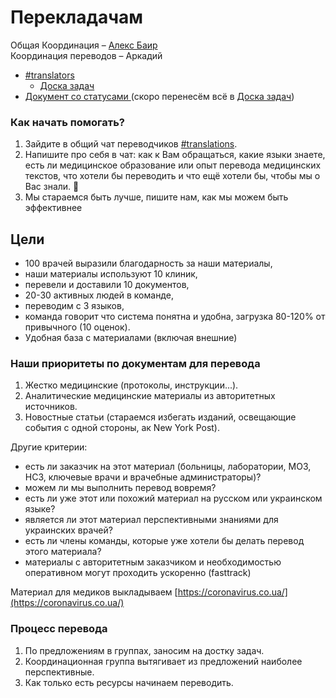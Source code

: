 # Перекладачам

Общая Координация – [Алекс Баир](http://t.me/ctalebap)  
Координация переводов – Аркадий

* [\#translators](https://discord.gg/RNFAWKT)
  * [Доска задач](https://trello.com/b/VGVFJqs4/%D0%BF%D0%B5%D1%80%D0%B5%D0%B2%D0%BE%D0%B4%D1%8B)
* [Документ со статусами ](https://docs.google.com/spreadsheets/d/1y3mJShRwaG7Km6fCljnaong7L4zP73Xy22Z6hrm5iwY/edit#gid=0)\(скоро перенесём всё в [Доска задач](https://trello.com/b/VGVFJqs4/%D0%BF%D0%B5%D1%80%D0%B5%D0%B2%D0%BE%D0%B4%D1%8B)\)

### Как начать помогать?

1. Зайдите в общий чат переводчиков [\#translations](https://discord.gg/UDKrqGm). 
2. Напишите про себя в чат: как к Вам обращаться, какие языки знаете, есть ли медицинское образование или опыт перевода медицинских текстов, что хотели бы переводить и что ещё хотели бы, чтобы мы о Вас знали. 👋
3. Мы стараемся быть лучше, пишите нам, как мы можем быть эффективнее

## Цели

* 100 врачей выразили благодарность за наши материалы,
* наши материалы используют 10 клиник,
* перевели и доставили 10 документов,
* 20-30 активных людей в команде,
* переводим с 3 языков,
* команда говорит что система понятна и удобна, загрузка 80-120% от привычного \(10 оценок\).
* Удобная база с материалами \(включая внешние\)

### Наши приоритеты по документам для перевода

1. Жестко медицинские \(протоколы, инструкции...\).
2. Аналитические медицинские материалы из авторитетных источников.
3. Новостные статьи \(стараемся избегать изданий, освещающие события с одной стороны, ак New York Post\).

Другие критерии:

* есть ли заказчик на этот материал \(больницы, лаборатории, МОЗ, НСЗ, ключевые врачи и врачебные администраторы\)? 
* можем ли мы выполнить перевод вовремя?
* есть ли уже этот или похожий материал на русском или украинском языке?
* является ли этот материал перспективными знаниями для украинских врачей?
* есть ли члены команды, которые уже хотели бы делать перевод этого материала?
* материалы с авторитетным заказчиком и необходимостью оперативном могут проходить ускоренно \(fasttrack\) 

 Материал для медиков выкладываем [https://coronavirus.co.ua/](https://coronavirus.co.ua/) 

### Процесс перевода

1. По предложениям в группах, заносим на достку задач.
2. Координационная группа вытягивает из предложений наиболее перспективные.
3. Как только есть ресурсы начинаем переводить.

### 






